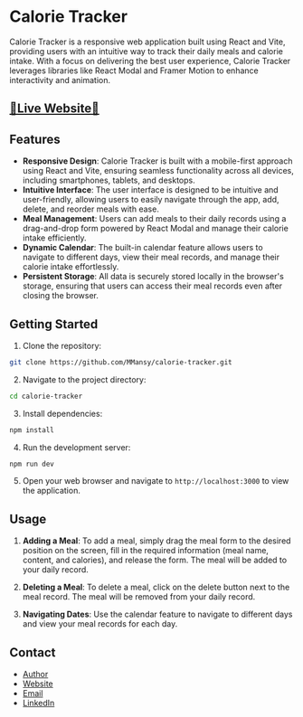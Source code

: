 # Calorie Tracker

Calorie Tracker is a responsive web application built using React and Vite, providing users with an intuitive way to track their daily meals and calorie intake. With a focus on delivering the best user experience, Calorie Tracker leverages libraries like React Modal and Framer Motion to enhance interactivity and animation.


## [🌟Live Website🌟](https://calorie-tracker-sigma.vercel.app/)

## Features

- **Responsive Design**: Calorie Tracker is built with a mobile-first approach using React and Vite, ensuring seamless functionality across all devices, including smartphones, tablets, and desktops.
- **Intuitive Interface**: The user interface is designed to be intuitive and user-friendly, allowing users to easily navigate through the app, add, delete, and reorder meals with ease.
- **Meal Management**: Users can add meals to their daily records using a drag-and-drop form powered by React Modal and manage their calorie intake efficiently.
- **Dynamic Calendar**: The built-in calendar feature allows users to navigate to different days, view their meal records, and manage their calorie intake effortlessly.
- **Persistent Storage**: All data is securely stored locally in the browser's storage, ensuring that users can access their meal records even after closing the browser.

## Getting Started

1. Clone the repository:

```bash
git clone https://github.com/MMansy/calorie-tracker.git
```

2. Navigate to the project directory:

```bash
cd calorie-tracker
```

3. Install dependencies:

```bash
npm install
```

4. Run the development server:

```bash
npm run dev
```

5. Open your web browser and navigate to `http://localhost:3000` to view the application.

## Usage

1. **Adding a Meal**: To add a meal, simply drag the meal form to the desired position on the screen, fill in the required information (meal name, content, and calories), and release the form. The meal will be added to your daily record.

2. **Deleting a Meal**: To delete a meal, click on the delete button next to the meal record. The meal will be removed from your daily record.

3. **Navigating Dates**: Use the calendar feature to navigate to different days and view your meal records for each day.


## Contact

- [Author](https://github.com/MMansy19)
- [Website](https://mahmoud-mansy-portfolio.netlify.app/)
- [Email](mailto:mahmoud2abdalfattah@gmail.com)
- [LinkedIn](https://www.linkedin.com/in/mahmoud-mansy-a189a5232)

